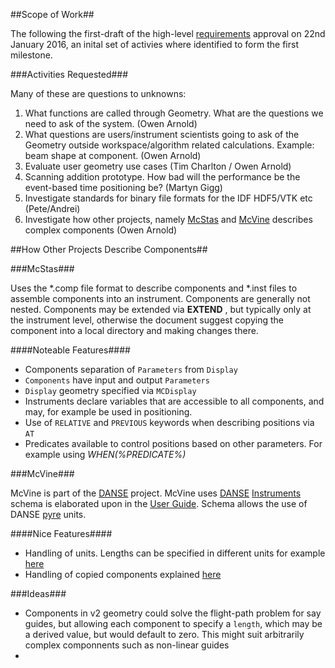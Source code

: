 ##Scope of Work##

The following the first-draft of the high-level [requirements](https://github.com/mantidproject/documents/blob/master/Design/Instrument-2.0/requirements-v2.md) approval on 22nd January 2016, an inital set of activies where identified to form the first milestone. 

###Activities Requested###

Many of these are questions to unknowns:

1. What functions are called through Geometry. What are the questions we need to ask of the system. (Owen Arnold)
1. What questions are users/instrument scientists going to ask of the Geometry outside workspace/algorithm related calculations. Example: beam shape at component. (Owen Arnold)
1. Evaluate user geometry use cases (Tim Charlton / Owen Arnold)
1. Scanning addition prototype. How bad will the performance be the event-based time positioning be? (Martyn Gigg)
1. Investigate standards for binary file formats for the IDF HDF5/VTK etc (Pete/Andrei)
1. Investigate how other projects, namely [McStas](http://www.mcstas.org/download/components/) and [McVine](https://github.com/mcvine/resources/blob/master/instruments/ARCS/resources/ARCS.xml) describes complex components (Owen Arnold)

##How Other Projects Describe Components##

###McStas###

Uses the *.comp file format to describe components and *.inst files to assemble components into an instrument. Components are generally not nested. Components may be extended via __EXTEND__ , but typically only at the instrument level, otherwise the document suggest copying the component into a local directory and making changes there.

####Noteable Features####

* Components separation of `Parameters` from `Display`
* `Components` have input and output `Parameters`
* `Display` geometry specified via `MCDisplay`
* Instruments declare variables that are accessible to all components, and may, for example be used in positioning.
* Use of `RELATIVE` and `PREVIOUS` keywords when describing positions via `AT`
* Predicates available to control positions based on other parameters. For example using _WHEN(%PREDICATE%)_

###McVine###

McVine is part of the [DANSE](http://wiki.danse.us/danse/index.php?title=Main_Page) project. McVine uses [DANSE](http://wiki.danse.us/danse/index.php?title=Main_Page) [Instruments](http://dev.danse.us/trac/instrument) schema is elaborated upon in the [User Guide](http://dev.danse.us/trac/instrument/wiki/xml-userguide#Copy). Schema allows the use of DANSE [pyre](https://github.com/danse-inelastic/pyre/tree/master/python/pyre/units) units.


####Nice Features####

* Handling of units. Lengths can be specified in different units for example [here](https://github.com/mcvine/resources/blob/master/instruments/ARCS/resources/ARCS.xml#L368)
* Handling of copied components explained [here](http://dev.danse.us/trac/instrument/wiki/xml-userguide#Copy)

###Ideas###

* Components in v2 geometry could solve the flight-path problem for say guides, but allowing each component to specify a `length`, which may be a derived value, but would default to zero. This might suit arbitrarily complex componnents such as non-linear guides
* 

